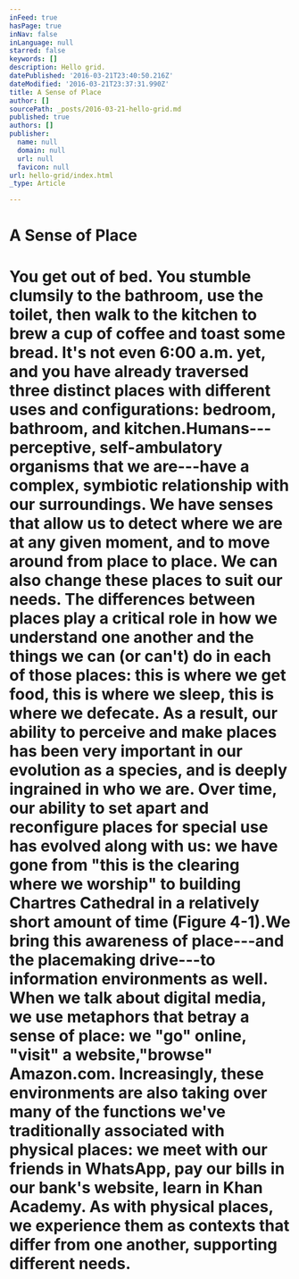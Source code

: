```yaml
---
inFeed: true
hasPage: true
inNav: false
inLanguage: null
starred: false
keywords: []
description: Hello grid.
datePublished: '2016-03-21T23:40:50.216Z'
dateModified: '2016-03-21T23:37:31.990Z'
title: A Sense of Place
author: []
sourcePath: _posts/2016-03-21-hello-grid.md
published: true
authors: []
publisher:
  name: null
  domain: null
  url: null
  favicon: null
url: hello-grid/index.html
_type: Article

---
```

# A Sense of Place

# You get out of bed. You stumble clumsily to the bathroom, use the toilet, then walk to the kitchen to brew a cup of coffee and toast some bread. It's not even 6:00 a.m. yet, and you have already traversed three distinct places with different uses and configurations: bedroom, bathroom, and kitchen.Humans---perceptive, self-ambulatory organisms that we are---have a complex, symbiotic relationship with our surroundings. We have senses that allow us to detect where we are at any given moment, and to move around from place to place. We can also change these places to suit our needs. The differences between places play a critical role in how we understand one another and the things we can (or can't) do in each of those places: this is where we get food, this is where we sleep, this is where we defecate. As a result, our ability to perceive and make places has been very important in our evolution as a species, and is deeply ingrained in who we are. Over time, our ability to set apart and reconfigure places for special use has evolved along with us: we have gone from "this is the clearing where we worship" to building Chartres Cathedral in a relatively short amount of time (Figure 4-1).We bring this awareness of place---and the placemaking drive---to information environments as well. When we talk about digital media, we use metaphors that betray a sense of place: we "go" online, "visit" a website,"browse" Amazon.com. Increasingly, these environments are also taking over many of the functions we've traditionally associated with physical places: we meet with our friends in WhatsApp, pay our bills in our bank's website, learn in Khan Academy. As with physical places, we experience them as contexts that differ from one another, supporting different needs.